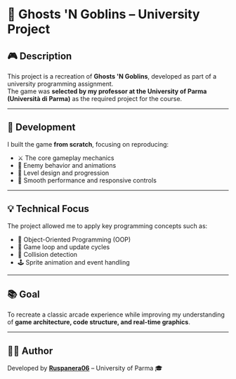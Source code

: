 # 👻 Ghosts 'N Goblins – University Project

## 🎮 Description  
This project is a recreation of **Ghosts 'N Goblins**, developed as part of a university programming assignment.  
The game was **selected by my professor at the University of Parma (Università di Parma)** as the required project for the course.  

---

## 🧩 Development  
I built the game **from scratch**, focusing on reproducing:  
- ⚔️ The core gameplay mechanics  
- 👾 Enemy behavior and animations  
- 🏰 Level design and progression  
- 🎨 Smooth performance and responsive controls  

---

## 💡 Technical Focus  
The project allowed me to apply key programming concepts such as:  
- 🧱 Object-Oriented Programming (OOP)  
- 🔄 Game loop and update cycles  
- 🎯 Collision detection  
- 🕹️ Sprite animation and event handling  

---

## 📚 Goal  
To recreate a classic arcade experience while improving my understanding of **game architecture, code structure, and real-time graphics**.

---

## 🧑‍💻 Author  
Developed by [**Ruspanera06**](https://github.com/Ruspanera06) – University of Parma 🎓
